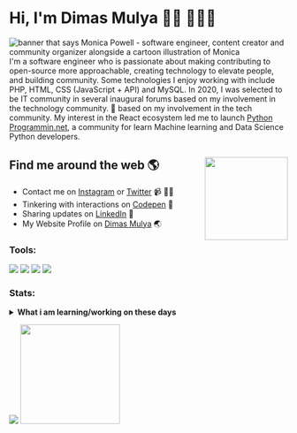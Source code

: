 # Hi, I'm Dimas Mulya 👋🏾 👩🏾‍💻

<img src="https://media.giphy.com/media/RbDKaczqWovIugyJmW/giphy.gif" alt="banner that says Monica Powell - software engineer, content creator and community organizer alongside a cartoon illustration of Monica">
I'm a software engineer who is passionate about making contributing to open-source more approachable, creating technology to elevate people, and building community. Some technologies I enjoy working with include PHP, HTML, CSS (JavaScript + API) and MySQL. In 2020, I was selected to be IT community in several inaugural forums based on my involvement in the technology community. 🌟</a> based on my involvement in the tech community.  My interest in the React ecosystem led me to launch <a href="https://pythonprogramming.net/">Python Programmin.net</a>, a community for learn Machine learning and Data Science Python developers.


## Find me around the web 🌎 <img align="right" width="150" height="150" src="https://media.giphy.com/media/qgQUggAC3Pfv687qPC/giphy.gif"></a>

  - Contact me on <a href="https://www.instagram.com/dmsmulya_">Instagram</a> or <a href="https://twitter.com/Hanma2302">Twitter</a> 📹 ✍🏾
  - Tinkering with interactions on <a href="https://codepen.io/HanmaShuji"> Codepen</a> 🏓
  - Sharing updates on <a href="https://www.linkedin.com/in/dimas-mulya-8552191b7/">LinkedIn</a> 💼
  - My Website Profile on <a href="http://dimsmly.rf.gd/?i=1">Dimas Mulya</a> 🌏

### Tools:
<p>
    <img src="https://img.shields.io/badge/OS-Machintos-blue?&logo=machintos" />
    <img src="https://img.shields.io/badge/Code-PHP-blue?&logo=php" />
    <img src="https://img.shields.io/badge/IDE-Xcode-blue?&logo=xcode" />
    <img src="https://img.shields.io/badge/Text%20Editor-Visual%20Studio%20Code-blue?&logo=visual%20studio%20code&logoColor=blue" />
</p>

### Stats:
<details>
 <summary><strong>What i am learning/working on these days</strong></summary>
    - 🔭 I’m currently working on Web Development </br>
    - 🌱 I’m currently learning Python,PHP and API </br>
    - 👯 I’m looking to collaborate on Web development Project, Mobile Apps. </br>
    - 🤔 I’m looking for help with master of programming. hehe </br>
    - 💬 Ask me about anything.</br>
    - 📫 How to reach me: <a href="dimas230220020@gmail.com">Email me!</a>  </br>
    - 😄 Pronouns: He/Him </br>
    - ⚡ Fun fact: ... </br>
</details>
<p>
    <img src="https://github-readme-stats.vercel.app/api?username=dimasmuly&hide=contribs,prs&show_icons=true&hide_border=true&title_color=000" />
    <img src="https://github-readme-stats.vercel.app/api/top-langs/?username=dimasmuly&layout=compact" height=180 />
</p>
